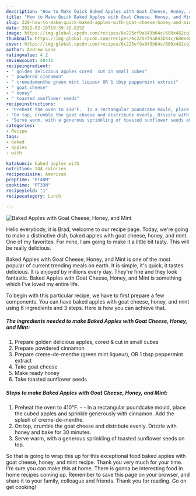 ```yaml
---
description: "How to Make Quick Baked Apples with Goat Cheese, Honey, and Mint"
title: "How to Make Quick Baked Apples with Goat Cheese, Honey, and Mint"
slug: 220-how-to-make-quick-baked-apples-with-goat-cheese-honey-and-mint
date: 2022-02-16T19:59:32.825Z
image: https://img-global.cpcdn.com/recipes/6c225ef9a843b64c/680x482cq70/baked-apples-with-goat-cheese-honey-and-mint-recipe-main-photo.jpg
thumbnail: https://img-global.cpcdn.com/recipes/6c225ef9a843b64c/680x482cq70/baked-apples-with-goat-cheese-honey-and-mint-recipe-main-photo.jpg
cover: https://img-global.cpcdn.com/recipes/6c225ef9a843b64c/680x482cq70/baked-apples-with-goat-cheese-honey-and-mint-recipe-main-photo.jpg
author: Andrew Lane
ratingvalue: 4.2
reviewcount: 40411
recipeingredient:
- " golden delicious apples cored  cut in small cubes"
- " powdered cinnamon"
- " cremedementhe green mint liqueur OR 1 tbsp peppermint extract"
- " goat cheese"
- " honey"
- " toasted sunflower seeds"
recipeinstructions:
- "Preheat the oven to 410°F.  In a rectangular poundcake mould, place the cubed apples and sprinkle generously with cinnamon. Add the splash of creme-de-menthe."
- "On top, crumble the goat cheese and distribute evenly. Drizzle with honey and bake for 30 minutes."
- "Serve warm, with a generous sprinkling of toasted sunflower seeds on top."
categories:
- Recipe
tags:
- baked
- apples
- with

katakunci: baked apples with 
nutrition: 244 calories
recipecuisine: American
preptime: "PT40M"
cooktime: "PT33M"
recipeyield: "1"
recipecategory: Lunch

---
```



![Baked Apples with Goat Cheese, Honey, and Mint](https://img-global.cpcdn.com/recipes/6c225ef9a843b64c/680x482cq70/baked-apples-with-goat-cheese-honey-and-mint-recipe-main-photo.jpg)

Hello everybody, it is Brad, welcome to our recipe page. Today, we're going to make a distinctive dish, baked apples with goat cheese, honey, and mint. One of my favorites. For mine, I am going to make it a little bit tasty. This will be really delicious.

Baked Apples with Goat Cheese, Honey, and Mint is one of the most popular of current trending meals on earth. It is simple, it's quick, it tastes delicious. It is enjoyed by millions every day. They're fine and they look fantastic. Baked Apples with Goat Cheese, Honey, and Mint is something which I've loved my entire life.




To begin with this particular recipe, we have to first prepare a few components. You can have baked apples with goat cheese, honey, and mint using 6 ingredients and 3 steps. Here is how you can achieve that.

<!--inarticleads1-->

##### The ingredients needed to make Baked Apples with Goat Cheese, Honey, and Mint:

1. Prepare  golden delicious apples, cored &amp; cut in small cubes
1. Prepare  powdered cinnamon
1. Prepare  creme-de-menthe (green mint liqueur), OR 1 tbsp peppermint extract
1. Take  goat cheese
1. Make ready  honey
1. Take  toasted sunflower seeds




<!--inarticleads2-->

##### Steps to make Baked Apples with Goat Cheese, Honey, and Mint:

1. Preheat the oven to 410°F. -  - In a rectangular poundcake mould, place the cubed apples and sprinkle generously with cinnamon. Add the splash of creme-de-menthe.
1. On top, crumble the goat cheese and distribute evenly. Drizzle with honey and bake for 30 minutes.
1. Serve warm, with a generous sprinkling of toasted sunflower seeds on top.




So that is going to wrap this up for this exceptional food baked apples with goat cheese, honey, and mint recipe. Thank you very much for your time. I'm sure you can make this at home. There is gonna be interesting food in home recipes coming up. Remember to save this page on your browser, and share it to your family, colleague and friends. Thank you for reading. Go on get cooking!
